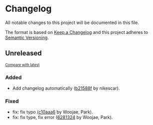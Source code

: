 # Changelog

All notable changes to this project will be documented in this file.

The format is based on [Keep a Changelog](http://keepachangelog.com/en/1.0.0/)
and this project adheres to [Semantic Versioning](http://semver.org/spec/v2.0.0.html).

<!-- insertion marker -->
## Unreleased

<small>[Compare with latest](https://github.com/dure-one/jangbi/compare/cf31888b598023227446512a34039c2c9ac6e620...HEAD)</small>

### Added

- Add changelog automatically ([b21588f](https://github.com/dure-one/jangbi/commit/b21588f69f905ba6853604c789974b91cb40786b) by nikescar).

### Fixed

- fix: fix typo ([c10aaa6](https://github.com/dure-one/jangbi/commit/c10aaa6ef1fafa9d2e975cb2628bcd919f6b5014) by Woojae, Park).
- fix: fix type, fix error ([6281324](https://github.com/dure-one/jangbi/commit/628132414ce55063f1969337f0a0aa5f6a6fd172) by Woojae, Park).

<!-- insertion marker -->
